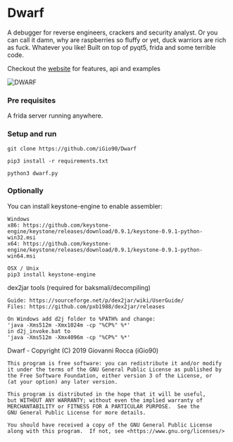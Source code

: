 # Dwarf

A debugger for reverse engineers, crackers and security analyst.
Or you can call it damn, why are raspberries so fluffy or yet, duck warriors are rich as fuck. Whatever you like!
Built on top of pyqt5, frida and some terrible code.

Checkout the [website](https://igio90.github.io/Dwarf/) for features, api and examples

![DWARF](https://i.imgur.com/rbOwjh5.png)

### Pre requisites
A frida server running anywhere.

### Setup and run

```
git clone https://github.com/iGio90/Dwarf

pip3 install -r requirements.txt

python3 dwarf.py
```

### Optionally

You can install keystone-engine to enable assembler:

```
Windows
x86: https://github.com/keystone-engine/keystone/releases/download/0.9.1/keystone-0.9.1-python-win32.msi
x64: https://github.com/keystone-engine/keystone/releases/download/0.9.1/keystone-0.9.1-python-win64.msi

OSX / Unix
pip3 install keystone-engine
```

dex2jar tools (required for baksmali/decompiling)
```
Guide: https://sourceforge.net/p/dex2jar/wiki/UserGuide/
Files: https://github.com/pxb1988/dex2jar/releases

On Windows add d2j folder to %PATH% and change:
'java -Xms512m -Xmx1024m -cp "%CP%" %*'
in d2j_invoke.bat to
'java -Xms512m -Xmx4096m -cp "%CP%" %*'
```
Dwarf - Copyright (C) 2019 Giovanni Rocca (iGio90)

    This program is free software: you can redistribute it and/or modify
    it under the terms of the GNU General Public License as published by
    the Free Software Foundation, either version 3 of the License, or
    (at your option) any later version.

    This program is distributed in the hope that it will be useful,
    but WITHOUT ANY WARRANTY; without even the implied warranty of
    MERCHANTABILITY or FITNESS FOR A PARTICULAR PURPOSE.  See the
    GNU General Public License for more details.

    You should have received a copy of the GNU General Public License
    along with this program.  If not, see <https://www.gnu.org/licenses/>
```
